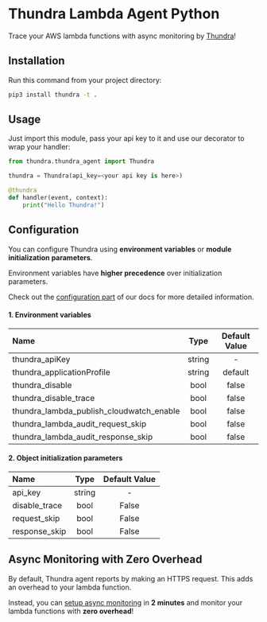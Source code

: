 # Thundra Lambda Agent Python

Trace your AWS lambda functions with async monitoring by [Thundra](https://www.thundra.io//)!

## Installation

Run this command from your project directory:
```bash
pip3 install thundra -t .
```
## Usage

Just import this module, pass your api key to it and use our decorator to wrap your handler:
```python
from thundra.thundra_agent import Thundra

thundra = Thundra(api_key=<your api key is here>)

@thundra
def handler(event, context):
    print("Hello Thundra!")
```

## Configuration
You can configure Thundra using **environment variables** or **module initialization parameters**.

Environment variables have **higher precedence** over initialization parameters.

Check out the [configuration part](https://docs.thundra.io/docs/configuration-1) of our docs for more detailed information.

#### 1. Environment variables

| Name                                     | Type   | Default Value |
|:-----------------------------------------|:------:|:-------------:|
| thundra_apiKey                           | string |       -       |
| thundra_applicationProfile               | string |    default    |
| thundra_disable                          |  bool  |     false     |
| thundra_disable_trace                    |  bool  |     false     |
| thundra_lambda_publish_cloudwatch_enable |  bool  |     false     |
| thundra_lambda_audit_request_skip        |  bool  |     false     |
| thundra_lambda_audit_response_skip       |  bool  |     false     |


#### 2. Object initialization parameters

| Name            | Type   | Default Value |
|:----------------|:------:|:-------------:|
| api_key          | string |       -       |
| disable_trace   |  bool  |     False     |
| request_skip    |  bool  |     False     |
| response_skip   |  bool  |     False     |


## Async Monitoring with Zero Overhead
By default, Thundra agent reports by making an HTTPS request. This adds an overhead to your lambda function.

Instead, you can [setup async monitoring](https://docs.thundra.io/docs/how-to-setup-async-monitoring) in **2 minutes** and monitor your lambda functions with **zero overhead**!
